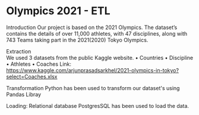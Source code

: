 # Olympics 2021 - ETL

Introduction
Our project is based on the 2021 Olympics. The dataset’s  contains the details of over 11,000 athletes, with 47 disciplines, along with 743 Teams taking part in the 2021(2020) Tokyo Olympics.

Extraction  
We used 3 datasets from the public Kaggle website.
•	Countries
•	Discipline
•	Athletes
•	Coaches
Link: https://www.kaggle.com/arjunprasadsarkhel/2021-olympics-in-tokyo?select=Coaches.xlsx

Transformation
Python has been used to transform our dataset's using Pandas Libray

Loading: Relational database PostgresSQL has been used to load the data.


